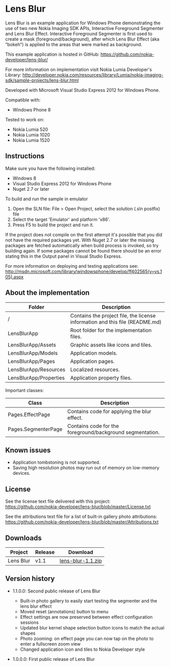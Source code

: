﻿Lens Blur
=========

Lens Blur is an example application for Windows Phone demonstrating the use of two new Nokia Imaging SDK APIs, Interactive Foreground Segmenter and Lens Blur Effect. Interactive Foreground Segmenter is first used to create a mask (foreground/background), after which Lens Blur Effect (aka “bokeh”) is applied to the areas that were marked as background.

This example application is hosted in GitHub:
https://github.com/nokia-developer/lens-blur/

For more information on implementation visit Nokia Lumia Developer's Library: http://developer.nokia.com/resources/library/Lumia/nokia-imaging-sdk/sample-projects/lens-blur.html

Developed with Microsoft Visual Studio Express 2012 for Windows Phone.

Compatible with:

 * Windows Phone 8

Tested to work on:

 * Nokia Lumia 520
 * Nokia Lumia 1020
 * Nokia Lumia 1520


Instructions
------------

Make sure you have the following installed:

 * Windows 8
 * Visual Studio Express 2012 for Windows Phone
 * Nuget 2.7 or later

To build and run the sample in emulator

1. Open the SLN file:
   File > Open Project, select the solution (.sln postfix) file
2. Select the target 'Emulator' and platform 'x86'.
3. Press F5 to build the project and run it.


If the project does not compile on the first attempt it's possible that you
did not have the required packages yet. With Nuget 2.7 or later the missing
packages are fetched automatically when build process is invoked, so try
building again. If some packages cannot be found there should be an
error stating this in the Output panel in Visual Studio Express.

For more information on deploying and testing applications see:
http://msdn.microsoft.com/library/windowsphone/develop/ff402565(v=vs.105).aspx


About the implementation
------------------------

| Folder | Description |
| ------ | ----------- |
| / | Contains the project file, the license information and this file (README.md) |
| LensBlurApp | Root folder for the implementation files.  |
| LensBlurApp/Assets | Graphic assets like icons and tiles. |
| LensBlurApp/Models | Application models. |
| LensBlurApp/Pages | Application pages. |
| LensBlurApp/Resources | Localized resources. |
| LensBlurApp/Properties | Application property files. |

Important classes:

| Class | Description |
| ----- | ----------- |
| Pages.EffectPage | Contains code for applying the blur effect. |
| Pages.SegmenterPage | Contains code for the foreground/background segmentation. |


Known issues
------------

 * Application tombstoning is not supported.
 * Saving high resolution photos may run out of memory on low-memory devices.


License
-------

See the license text file delivered with this project:
https://github.com/nokia-developer/lens-blur/blob/master/License.txt

See the attributions text file for a list of built-in gallery photo attributions:
https://github.com/nokia-developer/lens-blur/blob/master/Attributions.txt


Downloads
---------

| Project | Release | Download |
| ------- | --------| -------- |
| Lens Blur | v1.1 | [lens-blur-1.1.zip](https://github.com/nokia-developer/lens-blur/archive/v1.1.zip) |


Version history
---------------

 * 1.1.0.0: Second public release of Lens Blur
   - Built-in photo gallery to easily start testing the segmenter and the lens blur effect
   - Moved reset (annotations) button to menu
   - Effect settings are now preserved between effect configuration sessions
   - Updated blur kernel shape selection button icons to match the actual shapes
   - Photo zooming: on effect page you can now tap on the photo to enter a fullscreen zoom view
   - Changed application icon and tiles to Nokia Developer style

 * 1.0.0.0: First public release of Lens Blur
